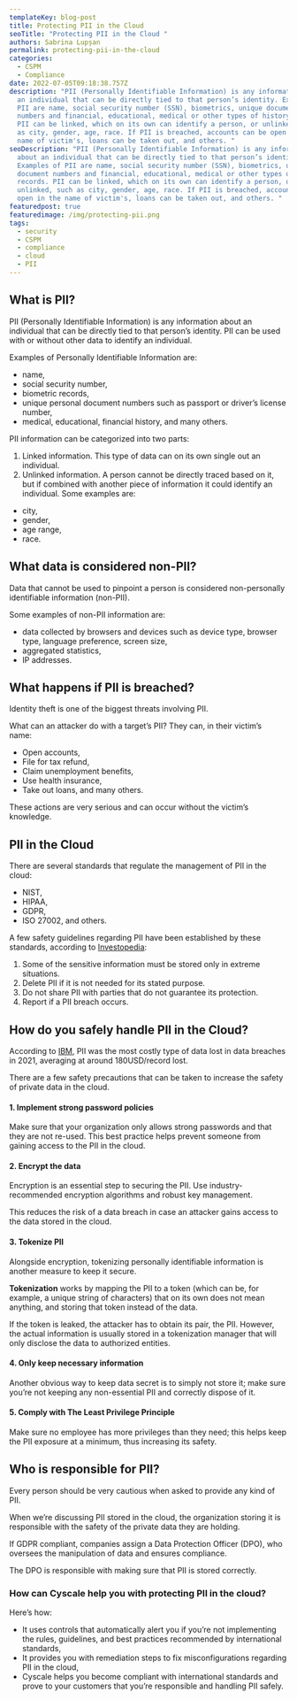 ```yaml
---
templateKey: blog-post
title: Protecting PII in the Cloud
seoTitle: "Protecting PII in the Cloud "
authors: Sabrina Lupșan
permalink: protecting-pii-in-the-cloud
categories:
  - CSPM
  - Compliance
date: 2022-07-05T09:18:38.757Z
description: "PII (Personally Identifiable Information) is any information about
  an individual that can be directly tied to that person’s identity. Examples of
  PII are name, social security number (SSN), biometrics, unique document
  numbers and financial, educational, medical or other types of history records.
  PII can be linked, which on its own can identify a person, or unlinked, such
  as city, gender, age, race. If PII is breached, accounts can be open in the
  name of victim's, loans can be taken out, and others. "
seoDescription: "PII (Personally Identifiable Information) is any information
  about an individual that can be directly tied to that person’s identity.
  Examples of PII are name, social security number (SSN), biometrics, unique
  document numbers and financial, educational, medical or other types of history
  records. PII can be linked, which on its own can identify a person, or
  unlinked, such as city, gender, age, race. If PII is breached, accounts can be
  open in the name of victim's, loans can be taken out, and others. "
featuredpost: true
featuredimage: /img/protecting-pii.png
tags:
  - security
  - CSPM
  - compliance
  - cloud
  - PII
---
```

<!--StartFragment-->

## What is PII?

PII (Personally Identifiable Information) is any information about an individual that can be directly tied to that person’s identity. PII can be used with or without other data to identify an individual. 

Examples of Personally Identifiable Information are: 

* name, 
* social security number, 
* biometric records, 
* unique personal document numbers such as passport or driver’s license number, 
* medical, educational, financial history, and many others. 

PII information can be categorized into two parts: 

1. Linked information. This type of data can on its own single out an individual. 
2. Unlinked information. A person cannot be directly traced based on it, but if combined with another piece of information it could identify an individual. Some examples are: 

* city, 
* gender, 
* age range, 
* race. 

## What data is considered non-PII? 

Data that cannot be used to pinpoint a person is considered non-personally identifiable information (non-PII). 

Some examples of non-PII information are: 

* data collected by browsers and devices such as device type, browser type, language preference, screen size, 
* aggregated statistics, 
* IP addresses. 

## What happens if PII is breached? 

Identity theft is one of the biggest threats involving PII.  

What can an attacker do with a target’s PII? They can, in their victim’s name: 

* Open accounts, 
* File for tax refund, 
* Claim unemployment benefits, 
* Use health insurance, 
* Take out loans, and many others. 

These actions are very serious and can occur without the victim’s knowledge. 

## PII in the Cloud 

There are several standards that regulate the management of PII in the cloud: 

* NIST, 
* HIPAA, 
* GDPR, 
* ISO 27002, and others. 

A few safety guidelines regarding PII have been established by these standards, according to [Investopedia](https://www.investopedia.com/terms/p/personally-identifiable-information-pii.asp): 

1. Some of the sensitive information must be stored only in extreme situations. 
2. Delete PII if it is not needed for its stated purpose. 
3. Do not share PII with parties that do not guarantee its protection. 
4. Report if a PII breach occurs. 

## How do you safely handle PII in the Cloud? 

According to [IBM](https://newsroom.ibm.com/2021-07-28-IBM-Report-Cost-of-a-Data-Breach-Hits-Record-High-During-Pandemic), PII was the most costly type of data lost in data breaches in 2021, averaging at around 180USD/record lost. 

There are a few safety precautions that can be taken to increase the safety of private data in the cloud. 

#### 1. Implement strong password policies 

Make sure that your organization only allows strong passwords and that they are not re-used. This best practice helps prevent someone from gaining access to the PII in the cloud. 

#### 2. Encrypt the data 

Encryption is an essential step to securing the PII. Use industry-recommended encryption algorithms and robust key management.  

This reduces the risk of a data breach in case an attacker gains access to the data stored in the cloud. 

#### 3. Tokenize PII 

Alongside encryption, tokenizing personally identifiable information is another measure to keep it secure.  

**Tokenization** works by mapping the PII to a token (which can be, for example, a unique string of characters) that on its own does not mean anything, and storing that token instead of the data. 

If the token is leaked, the attacker has to obtain its pair, the PII. However, the actual information is usually stored in a tokenization manager that will only disclose the data to authorized entities. 

#### 4. Only keep necessary information 

Another obvious way to keep data secret is to simply not store it; make sure you’re not keeping any non-essential PII and correctly dispose of it.  

#### 5. Comply with The Least Privilege Principle 

Make sure no employee has more privileges than they need; this helps keep the PII exposure at a minimum, thus increasing its safety. 

## Who is responsible for PII? 

Every person should be very cautious when asked to provide any kind of PII. 

When we’re discussing PII stored in the cloud, the organization storing it is responsible with the safety of the private data they are holding. 

If GDPR compliant, companies assign a Data Protection Officer (DPO), who oversees the manipulation of data and ensures compliance.  

The DPO is responsible with making sure that PII is stored correctly. 

### How can Cyscale help you with protecting PII in the cloud? 

Here’s how: 

* It uses controls that automatically alert you if you’re not implementing the rules, guidelines, and best practices recommended by international standards, 
* It provides you with remediation steps to fix misconfigurations regarding PII in the cloud, 
* Cyscale helps you become compliant with international standards and prove to your customers that you’re responsible and handling PII safely. 

<!--EndFragment-->